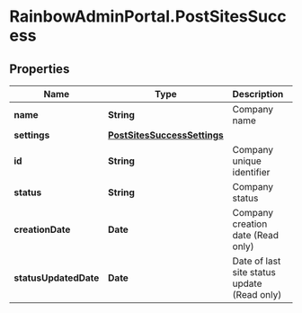 # RainbowAdminPortal.PostSitesSuccess

## Properties

Name | Type | Description | Notes
------------ | ------------- | ------------- | -------------
**name** | **String** | Company name | 
**settings** | [**PostSitesSuccessSettings**](PostSitesSuccessSettings.md) |  | 
**id** | **String** | Company unique identifier | 
**status** | **String** | Company status | 
**creationDate** | **Date** | Company creation date (Read only) | 
**statusUpdatedDate** | **Date** | Date of last site status update (Read only) | 


